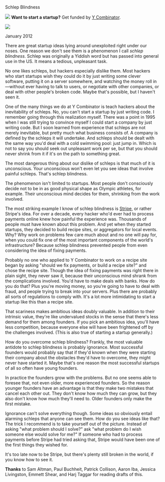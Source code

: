 Schlep Blindness


![](http://www.virtumundo.com/images/spacer.gif)
**Want to start a startup?** Get funded by
[Y Combinator](http://ycombinator.com/apply.html).

  
![](http://www.virtumundo.com/images/spacer.gif)


January 2012  
  
There are great startup ideas lying around unexploited right under
our noses. One reason we don't see them is a phenomenon I call
*schlep blindness*. Schlep was originally a Yiddish word but has
passed into general use in the US. It means a tedious, unpleasant
task.  
  
No one likes schleps, but hackers especially dislike them. 
Most hackers who start startups wish they could do it by just writing
some clever software, putting it on a server somewhere, and watching
the money roll in—without ever having to talk to users, or negotiate
with other companies, or deal with other people's broken code.
Maybe that's possible, but I haven't seen it.  
  
One of the many things we do at Y Combinator is teach hackers about
the inevitability of schleps. No, you can't start a startup by
just writing code. I remember going through this realization myself.
There was a point in 1995 when I was still trying to convince myself
I could start a company by just writing code. But I soon learned
from experience that schleps are not merely inevitable, but pretty
much what business consists of. A company is defined by the schleps
it will undertake. And schleps should be dealt with the same way
you'd deal with a cold swimming pool: just jump in. Which is not
to say you should seek out unpleasant work per se, but that you
should never shrink from it if it's on the path to something great.  
  
The most dangerous thing about our dislike of schleps is that much
of it is unconscious. Your unconscious won't even let you see ideas
that involve painful schleps. That's schlep blindness.  
  
The phenomenon isn't limited to startups. Most people don't
consciously decide not to be in as good physical shape as Olympic
athletes, for example. Their unconscious mind decides for them,
shrinking from the work involved.  
  
The most striking example I know of schlep blindness is 
[Stripe](http://stripe.com), or
rather Stripe's idea. For over a decade, every hacker who'd ever
had to process payments online knew how painful the experience was.
Thousands of people must have known about this problem. And yet
when they started startups, they decided to build recipe sites, or
aggregators for local events. Why? Why work on problems few care
much about and no one will pay for, when you could fix one of the
most important components of the world's infrastructure? Because
schlep blindness prevented people from even considering the idea
of fixing payments.  
  
Probably no one who applied to Y Combinator to work on a recipe
site began by asking "should we fix payments, or build a recipe
site?" and chose the recipe site. Though the idea of fixing payments
was right there in plain sight, they never saw it, because their
unconscious mind shrank from the complications involved. You'd
have to make deals with banks. How do you do that? Plus you're
moving money, so you're going to have to deal with fraud, and people
trying to break into your servers. Plus there are probably all
sorts of regulations to comply with. It's a lot more intimidating
to start a startup like this than a recipe site.  
  
That scariness makes ambitious ideas doubly valuable. In addition
to their intrinsic value, they're like undervalued stocks in the
sense that there's less demand for them among founders. If you
pick an ambitious idea, you'll have less competition, because
everyone else will have been frightened off by the challenges
involved. (This is also true of starting a startup generally.)  
  
How do you overcome schlep blindness? Frankly, the most valuable
antidote to schlep blindness is probably ignorance. Most successful
founders would probably say that if they'd known when they were
starting their company about the obstacles they'd have to overcome,
they might never have started it. Maybe that's one reason the most
successful startups of all so often have young founders.  
  
In practice the founders grow with the problems. But no one seems
able to foresee that, not even older, more experienced founders.
So the reason younger founders have an advantage is that they make
two mistakes that cancel each other out. They don't know how much
they can grow, but they also don't know how much they'll need to.
Older founders only make the first mistake.  
  
Ignorance can't solve everything though. Some ideas so obviously
entail alarming schleps that anyone can see them. How do you see
ideas like that? The trick I recommend is to take yourself out of
the picture. Instead of asking "what problem should I solve?" ask
"what problem do I wish someone else would solve for me?" If someone
who had to process payments before Stripe had tried asking that,
Stripe would have been one of the first things they wished for.  
  
It's too late now to be Stripe, but there's plenty still broken in
the world, if you know how to see it.  
  
  
  
  
  
**Thanks** to Sam Altman, Paul Buchheit, Patrick Collison,
Aaron Iba, Jessica Livingston, Emmett Shear, and Harj Taggar
for reading drafts of this.  
  


